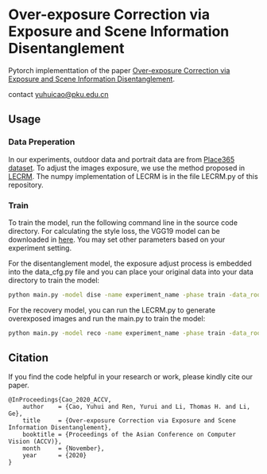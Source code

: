 # Over-exposure Correction via Exposure and Scene Information Disentanglement

Pytorch implementtation of the paper [Over-exposure Correction via Exposure and Scene Information Disentanglement](https://openaccess.thecvf.com/content/ACCV2020/papers/Cao_Over-exposure_Correction_via_Exposure_and_Scene_Information_Disentanglement_ACCV_2020_paper.pdf).

contact yuhuicao@pku.edu.cn

## Usage 

### Data Preperation

In our experiments, outdoor data and portrait data are from [Place365 dataset](http://places2.csail.mit.edu/download.html). To adjust the images exposure, we use the method proposed in [LECRM](https://openaccess.thecvf.com/content_ICCV_2017_workshops/papers/w43/Ying_A_New_Low-Light_ICCV_2017_paper.pdf). The numpy implementation of LECRM is in the file LECRM.py of this repository.

### Train 

To train the model, run the following command line in the source code directory. For calculating the style loss, the VGG19 model can be downloaded in [here](https://download.pytorch.org/models/vgg19-dcbb9e9d.pth). You may set other parameters based on your experiment setting.

For the disentanglement model, the exposure adjust process is embedded into the data_cfg.py file and you can place your original data into your data directory to train the model:
```bash
python main.py -model dise -name experiment_name -phase train -data_root yourdataroot --dir_in yourdatadir    
```

For the recovery model, you can run the LECRM.py to generate overexposed images and run the main.py to train the model:
```bash
python main.py -model reco -name experiment_name -phase train -data_root yourdataroot --dir_in overdir --dir_gt gtdir   
```

## Citation

If you find the code helpful in your research or work, please kindly cite our paper.

```
@InProceedings{Cao_2020_ACCV,
    author    = {Cao, Yuhui and Ren, Yurui and Li, Thomas H. and Li, Ge},
    title     = {Over-exposure Correction via Exposure and Scene Information Disentanglement},
    booktitle = {Proceedings of the Asian Conference on Computer Vision (ACCV)},
    month     = {November},
    year      = {2020}
}
```